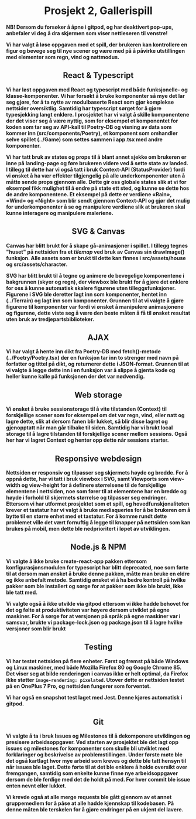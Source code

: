 ﻿# <center>Prosjekt 2, Gallerispill </center>

<b> NB! Dersom du forsøker å åpne i gitpod, og har deaktivert pop-ups, anbefaler vi deg å dra skjermen som viser nettleseren til venstre!

Vi har valgt å løse oppgaven med et spill, der brukeren kan kontrollere en figur og bevege seg til nye scener og være med på å påvirke utstillingen med elementer som regn, vind og nattmodus.

## <center> React & Typescript</center>

Vi har løst oppgaven med React og typescript med både funksjonelle- og klasse-komponenter. Vi har forsøkt å bruke komponenter så mye det lar seg gjøre, for å ta nytte av modulbaserte React som gjør komplekse nettsider oversiktlig. Samtidig har typescript sørget for å gjøre typesjekking langt enklere. I prosjektet har vi valgt å skille komponentene der det viser seg å være nyttig, som for eksempel et komponentet for koden som tar seg av API-kall til Poetry-DB og visning av data som kommer inn (src/components/Poetry), et komponent som omhandler selve spillet (../Game) som settes sammen i app.tsx med andre komponenter.

Vi har tatt bruk av states og props til å blant annet sjekke om brukeren er inne på landing-page og føre brukeren videre ved å sette state av landed. I tillegg til dette har vi også tatt i bruk Context-API (StatusProvider) fordi vi ønsket å ha vær effekter tilgjengelig på alle underkomponenter uten å måtte sende props gjennom alle. Dette gir oss globale states slik at vi for eksempel fikk mulighet til å endre på state ett sted, og kunne se dette hos de andre komponentene. Et eksempel på dette er verdiene «Rain», «Wind» og «Night» som blir sendt gjennom Context-API og gjør det mulig for underkomponenter å se og manipulere verdiene slik at brukeren skal kunne interagere og manipulere maleriene.

## <center> SVG & Canvas</center>

Canvas har blitt brukt for å skape gå-animasjoner i spillet. I tillegg tegnes "huset" på nettsiden fra et _tilemap_ ved bruk av Canvas sin drawImage() funksjon. Alle assets som er brukt til dette kan finnes i src/assets/house og src/assets/character.

SVG har blitt brukt til å tegne og animere de bevegelige komponentene i bakgrunnen (skyer og regn), der viewbox ble brukt for å gjøre det enklere for oss å kunne automatisk skalere figurene uten tilleggsfunksjoner. Figurene i SVG ble deretter lagt inn som komponenter, hentet inn (../Terrain) og lagt inn som komponenter. Grunnen til at vi valgte å gjøre figurene til komponenter var fordi vi ønsket å manipulere animasjonene og figurene, dette viste seg å være den beste måten å få til ønsket resultat uten bruk av tredjepartsbiblioteker.

## <center> AJAX</center>

Vi har valgt å hente inn dikt fra Poetry-DB med fetch()-metode (../Poetry/Poetry.tsx) der en funksjon tar inn to strenger med navn på forfatter og tittel på dikt, og returnerer dette i JSON-format. Grunnen til at vi valgte å legge dette inn i en funksjon var å slippe å gjenta kode og heller kunne kalle på funksjonen der det var nødvendig.

## <center>Web storage</center>

Vi ønsket å bruke sessionstorage til å vite tilstanden (Context) til forskjellige scener som for eksempel om det var regn, vind, eller natt og lagre dette, slik at dersom fanen blir lukket, så blir disse lagret og gjenopptatt når man går tilbake til siden. Samtidig har vi brukt local storage til å lagre tilstanden til forskjellige scener mellom sessions. Også her har vi lagret Context og henter opp dette når sessions starter.

## <center>Responsive webdesign</center>

Nettsiden er responsiv og tilpasser seg skjermets høyde og bredde. For å oppnå dette, har vi tatt i bruk viewbox i SVG, samt Viewports som view-width og view-height for å definere størrelsene til de forskjellige elementene i nettsiden, noe som fører til at elementene har en bredde og høyde i forhold til skjermets størrelse og tilpasser seg endringer. Ettersom vi har utformet prosjektet som et spill, og hovedfunskjonaliteten krever et tastatur har vi valgt å bruke mediaqueries for å be brukeren om å bytte til en større enhet med et tastatur. For å komme rundt dette problemet ville det vært fornuftig å legge til knapper på nettsiden som kan brukes på mobil, men dette ble nedprioritert i løpet av utviklingen.

## <center>Node.js & NPM</center>

Vi valgte å ikke bruke create-react-app pakken ettersom konfigurasjonsmodulen for typescript har blitt deprecated, noe som førte til at dersom man ønsket å bruke denne pakken, måtte man bruke en eldre og ikke anbefalt metode. Samtidig ønsket vi å ha bedre kontroll på hvilke pakker som ble installert og sørge for at pakker som ikke ble brukt, ikke ble tatt med.

Vi valgte også å ikke utvikle via gitpod ettersom vi ikke hadde behovet for det og følte at produktiviteten var høyere dersom utviklet på egne maskiner. For å sørge for at versjonen på språk på egne maskiner var i samsvar, brukte vi package-lock.json og package.json til å lagre hvilke versjoner som blir brukt

## <center>Testing</center>

Vi har testet nettsiden på flere enheter. Først og fremst på både Windows og Linux maskiner, med både Mozilla Firefox 80 og Google Chrome 85. Det viser seg at bilde renderingen i canvas ikke er helt optimal, da Firefox ikke støtter `image-rendering: pixelated`. Utover dette er nettsiden testet på en OnePlus 7 Pro, og nettsiden fungerer som forventet.

Vi har også en snapshot test laget med Jest. Denne kjøres automatisk i gitpod. 

## <center>Git</center>

Vi valgte å ta i bruk Issues og Milestones til å dekomponere utviklingen og presisere arbeidsoppgaver. Ved starten av prosjektet ble det lagt opp issues og milestones for komponenter som skulle bli utviklet med forklaringer og beskrivelse av problemstillingen. Under første møte ble det også kartlagt hvor mye arbeid som kreves og dette ble tatt hensyn til når issues ble laget. Dette førte til at det ble enklere å holde oversikt over fremgangen, samtidig som enkelte kunne finne nye arbeidsoppgaver dersom de ble ferdige med det de holdt på med. For hver commit ble issue enten nevnt eller lukket.

Vi krevde også at alle merge requests ble gått gjennom av et annet gruppemedlem for å påse at alle hadde kjennskap til kodebasen. På denne måten ble terskelen for å gjøre endringer på en ukjent del lavere.

